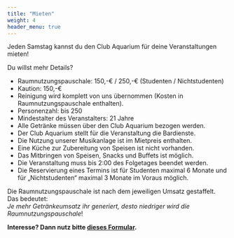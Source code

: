 ```yaml
---
title: "Mieten"
weight: 4
header_menu: true
---
```

Jeden Samstag kannst du den Club Aquarium für deine Veranstaltungen mieten!

Du willst mehr Details?
- Raumnutzungspauschale: 150,-€ / 250,-€ (Studenten / Nichtstudenten)
- Kaution: 150,-€
- Reinigung wird komplett von uns übernommen (Kosten in Raumnutzungspauschale enthalten).
- Personenzahl: bis 250
- Mindestalter des Veranstalters: 21 Jahre
- Alle Getränke müssen über den Club Aquarium bezogen werden.
- Der Club Aquarium stellt für die Veranstaltung die Bardienste.
- Die Nutzung unserer Musikanlage ist im Mietpreis enthalten.
- Eine Küche zur Zubereitung von Speisen ist nicht vorhanden.
- Das Mitbringen von Speisen, Snacks und Buffets ist möglich.
- Die Veranstaltung muss bis 2:00 des Folgetages beendet werden.
- Die Reservierung eines Termins ist für Studenten maximal 6 Monate und für „Nichtstudenten“ maximal 3 Monate im Voraus möglich.

Die Raumnutzungspauschale ist nach dem jeweiligen Umsatz gestaffelt. Das bedeutet:\
*Je mehr Getränkeumsatz ihr generiert, desto niedriger wird die Raumnutzungspauschale*!

**Interesse? Dann nutz bitte [dieses Formular](https://cloud.club-aquarium.de/apps/forms/6DqoMaewZSQyAFrW).**